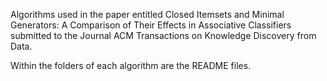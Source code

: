 Algorithms used in the paper entitled Closed Itemsets and Minimal Generators: A Comparison of Their Effects in Associative Classifiers
submitted to the Journal ACM Transactions on Knowledge Discovery from Data. 

Within the folders of each algorithm are the README files.
